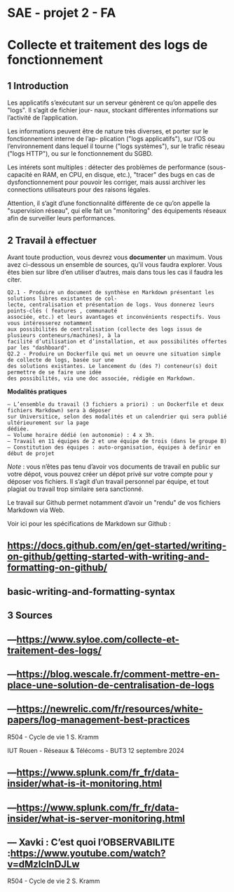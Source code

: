 # SAE - projet 2 - FA

# Collecte et traitement des logs de fonctionnement

## 1 Introduction

Les applicatifs s’exécutant sur un serveur génèrent ce qu’on appelle des "logs". Il s’agit de fichier jour-
naux, stockant différentes informations sur l’activité de l’application.

Les informations peuvent être de nature très diverses, et porter sur le fonctionnement interne de l’ap-
plication ("logs applicatifs"), sur l’OS ou l’environnement dans lequel il tourne ("logs systèmes"), sur le
trafic réseau ("logs HTTP"), ou sur le fonctionnement du SGBD.

Les intérets sont multiples : détecter des problèmes de performance (sous-capacité en RAM, en CPU,
en disque, etc.), "tracer" des bugs en cas de dysfonctionnement pour pouvoir les corriger, mais aussi
archiver les connections utilisateurs pour des raisons légales.

Attention, il s’agit d’une fonctionnalité différente de ce qu’on appelle la "supervision réseau", qui elle fait
un "monitoring" des équipements réseaux afin de surveiller leurs performances.

## 2 Travail à effectuer

Avant toute production, vous devrez vous **documenter** un maximum. Vous avez ci-dessous un ensemble
de sources, qu’il vous faudra explorer. Vous êtes bien sur libre d’en utiliser d’autres, mais dans tous les
cas il faudra les citer.

```
Q2.1 - Produire un document de synthèse en Markdown présentant les solutions libres existantes de col-
lecte, centralisation et présentation de logs. Vous donnerez leurs points-clés ( features , communauté
associée, etc.) et leurs avantages et inconvénients respectifs. Vous vous intéresserez notamment
aux possibilités de centralisation (collecte des logs issus de plusieurs conteneurs/machines), à la
facilité d’utilisation et d’installation, et aux possibilités offertes par les "dashboard".
Q2.2 - Produire un Dockerfile qui met un oeuvre une situation simple de collecte de logs, basée sur une
des solutions existantes. Le lancement du (des ?) conteneur(s) doit permettre de se faire une idée
des possibilités, via une doc associée, rédigée en Markdown.
```
**Modalités pratiques**

```
— L’ensemble du travail (3 fichiers a priori) : un Dockerfile et deux fichiers Markdown) sera à déposer
sur Universitice, selon des modalités et un calendrier qui sera publié ultérieurement sur la page
dédiée.
— Volume horaire dédié (en autonomie) : 4 x 3h.
— Travail en 11 équipes de 2 et une équipe de trois (dans le groupe B)
— Constitution des équipes : auto-organisation, équipes à definir en début de projet
```
_Note_ : vous n’êtes pas tenu d’avoir vos documents de travail en public sur votre dépot, vous pouvez
créer un dépot privé sur votre compte pour y déposer vos fichiers. Il s’agit d’un travail personnel par
équipe, et tout plagiat ou travail trop similaire sera sanctionné.

Le travail sur Github permet notamment d’avoir un "rendu" de vos fichiers Markdown via Web.

Voir ici pour les spécifications de Markdown sur Github :

## https://docs.github.com/en/get-started/writing-on-github/getting-started-with-writing-and-formatting-on-github/

## basic-writing-and-formatting-syntax

## 3 Sources

## —https://www.syloe.com/collecte-et-traitement-des-logs/

## —https://blog.wescale.fr/comment-mettre-en-place-une-solution-de-centralisation-de-logs

## —https://newrelic.com/fr/resources/white-papers/log-management-best-practices

R504 - Cycle de vie 1 S. Kramm


IUT Rouen - Réseaux & Télécoms - BUT3 12 septembre 2024

## —https://www.splunk.com/fr_fr/data-insider/what-is-it-monitoring.html

## —https://www.splunk.com/fr_fr/data-insider/what-is-server-monitoring.html

## — Xavki : C’est quoi l’OBSERVABILITE :https://www.youtube.com/watch?v=dMzlclnDJLw

R504 - Cycle de vie 2 S. Kramm

